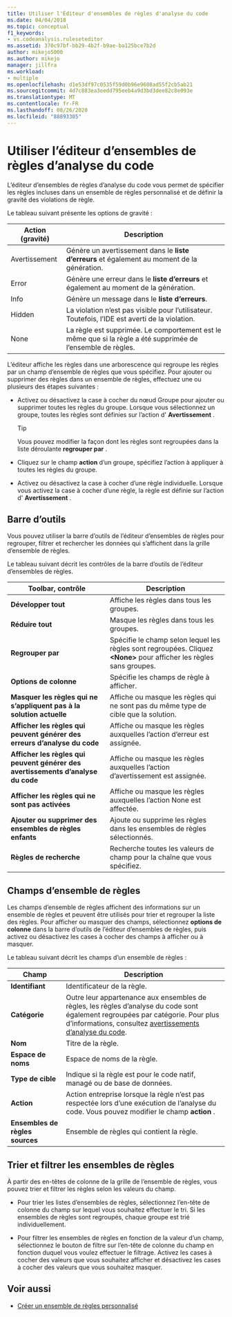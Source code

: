 ```yaml
---
title: Utiliser l'Éditeur d'ensembles de règles d'analyse du code
ms.date: 04/04/2018
ms.topic: conceptual
f1_keywords:
- vs.codeanalysis.ruleseteditor
ms.assetid: 370c97bf-bb29-4b2f-b9ae-ba125bce7b2d
author: mikejo5000
ms.author: mikejo
manager: jillfra
ms.workload:
- multiple
ms.openlocfilehash: d1e53df97c0535f59d0b96e9608ad55f2cb5ab21
ms.sourcegitcommit: 4d7c883ea3eedd795eeb4a9d3bd3dee82c8e093e
ms.translationtype: MT
ms.contentlocale: fr-FR
ms.lasthandoff: 08/26/2020
ms.locfileid: "88893305"
---
```

# <a name="use-the-code-analysis-rule-set-editor"></a>Utiliser l’éditeur d’ensembles de règles d’analyse du code

L’éditeur d’ensembles de règles d’analyse du code vous permet de spécifier les règles incluses dans un ensemble de règles personnalisé et de définir la gravité des violations de règle.

Le tableau suivant présente les options de gravité :

|Action (gravité)|Description|
|-|-|
|Avertissement|Génère un avertissement dans le **liste d’erreurs** et également au moment de la génération.|
|Error|Génère une erreur dans le **liste d’erreurs** et également au moment de la génération.|
|Info|Génère un message dans le **liste d’erreurs**.|
|Hidden|La violation n’est pas visible pour l’utilisateur. Toutefois, l’IDE est averti de la violation.|
|None|La règle est supprimée. Le comportement est le même que si la règle a été supprimée de l’ensemble de règles.|

L’éditeur affiche les règles dans une arborescence qui regroupe les règles par un champ d’ensemble de règles que vous spécifiez. Pour ajouter ou supprimer des règles dans un ensemble de règles, effectuez une ou plusieurs des étapes suivantes :

- Activez ou désactivez la case à cocher du nœud Groupe pour ajouter ou supprimer toutes les règles du groupe. Lorsque vous sélectionnez un groupe, toutes les règles sont définies sur l’action d' **Avertissement** .

   > [!TIP]
   > Vous pouvez modifier la façon dont les règles sont regroupées dans la liste déroulante **regrouper par** .

- Cliquez sur le champ **action** d’un groupe, spécifiez l’action à appliquer à toutes les règles du groupe.

- Activez ou désactivez la case à cocher d’une règle individuelle. Lorsque vous activez la case à cocher d’une règle, la règle est définie sur l’action d' **Avertissement** .

## <a name="toolbar"></a>Barre d’outils

Vous pouvez utiliser la barre d’outils de l’éditeur d’ensembles de règles pour regrouper, filtrer et rechercher les données qui s’affichent dans la grille d’ensemble de règles.

Le tableau suivant décrit les contrôles de la barre d’outils de l’éditeur d’ensembles de règles.

|Toolbar, contrôle|Description|
|---------------------|-----------------|
|**Développer tout**|Affiche les règles dans tous les groupes.|
|**Réduire tout**|Masque les règles dans tous les groupes.|
|**Regrouper par**|Spécifie le champ selon lequel les règles sont regroupées. Cliquez **\<None>** pour afficher les règles sans groupes.|
|**Options de colonne**|Spécifie les champs de règle à afficher.|
|**Masquer les règles qui ne s’appliquent pas à la solution actuelle**|Affiche ou masque les règles qui ne sont pas du même type de cible que la solution.|
|**Afficher les règles qui peuvent générer des erreurs d’analyse du code**|Affiche ou masque les règles auxquelles l’action d’erreur est assignée.|
|**Afficher les règles qui peuvent générer des avertissements d’analyse du code**|Affiche ou masque les règles auxquelles l’action d’avertissement est assignée.|
|**Afficher les règles qui ne sont pas activées**|Affiche ou masque les règles auxquelles l’action None est affectée.|
|**Ajouter ou supprimer des ensembles de règles enfants**|Ajoute ou supprime les règles dans les ensembles de règles sélectionnés.|
|**Règles de recherche**|Recherche toutes les valeurs de champ pour la chaîne que vous spécifiez.|

## <a name="rule-set-fields"></a>Champs d’ensemble de règles

Les champs d’ensemble de règles affichent des informations sur un ensemble de règles et peuvent être utilisés pour trier et regrouper la liste des règles. Pour afficher ou masquer des champs, sélectionnez **options de colonne** dans la barre d’outils de l’éditeur d’ensembles de règles, puis activez ou désactivez les cases à cocher des champs à afficher ou à masquer.

Le tableau suivant décrit les champs d’un ensemble de règles :

|Champ|Description|
|-----------|-----------------|
|**Identifiant**|Identificateur de la règle.|
|**Catégorie**|Outre leur appartenance aux ensembles de règles, les règles d’analyse du code sont également regroupées par catégorie. Pour plus d’informations, consultez [avertissements d’analyse du code](../code-quality/code-analysis-for-managed-code-warnings.md).|
|**Nom**|Titre de la règle.|
|**Espace de noms**|Espace de noms de la règle.|
|**Type de cible**|Indique si la règle est pour le code natif, managé ou de base de données.|
|**Action**|Action entreprise lorsque la règle n’est pas respectée lors d’une exécution de l’analyse du code. Vous pouvez modifier le champ **action** .|
|**Ensembles de règles sources**|Ensemble de règles qui contient la règle.|

## <a name="sort-and-filter-rule-sets"></a>Trier et filtrer les ensembles de règles

À partir des en-têtes de colonne de la grille de l’ensemble de règles, vous pouvez trier et filtrer les règles selon les valeurs du champ.

- Pour trier les listes d’ensembles de règles, sélectionnez l’en-tête de colonne du champ sur lequel vous souhaitez effectuer le tri. Si les ensembles de règles sont regroupés, chaque groupe est trié individuellement.

- Pour filtrer les ensembles de règles en fonction de la valeur d’un champ, sélectionnez le bouton de filtre sur l’en-tête de colonne du champ en fonction duquel vous voulez effectuer le filtrage. Activez les cases à cocher des valeurs que vous souhaitez afficher et désactivez les cases à cocher des valeurs que vous souhaitez masquer.

## <a name="see-also"></a>Voir aussi

- [Créer un ensemble de règles personnalisé](../code-quality/how-to-create-a-custom-rule-set.md)
